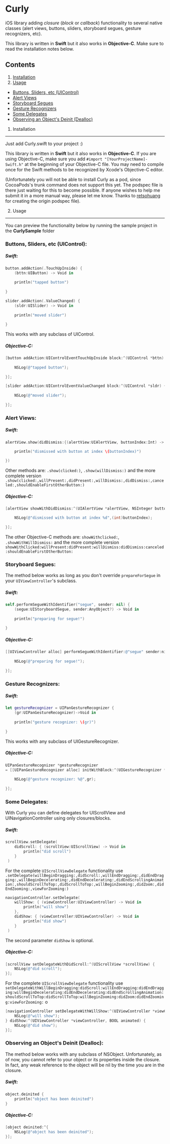 Curly
=====

iOS library adding *closure* (*block* or *callback*) functionality to several native classes (alert views, buttons, sliders, storyboard segues, gesture recognizers, etc).

This library is written in **Swift** but it also works in **Objective-C**. Make sure to read the installation notes below.

Contents
--------

1. [Installation](#1-installation)
2. [Usage](#2-usage)
  * [Buttons, Sliders, etc (UIControl)](#buttons-sliders-etc-uicontrol)
  * [Alert Views](#alert-views)
  * [Storyboard Segues](#storyboard-segues)
  * [Gesture Recognizers](#gesture-recognizers)
  * [Some Delegates](#some-delegates)
  * [Observing an Object's Deinit (Dealloc)](#observing-an-objects-deinit-dealloc)

1. Installation
------------

Just add Curly.swift to your project :)

This library is written in **Swift** but it also works in **Objective-C**. If you are using Objective-C, make sure you add `#import "[YourProjectName]-Swift.h"` at the beginning of your Objective-C file. You may need to compile once for the Swift methods to be recognized by Xcode's Objective-C editor.

(Unfortunately you will not be able to install Curly as a pod, since CocoaPods's trunk command does not support this yet. The podspec file is there just waiting for this to become possible. If anyone wishes to help me submit it in a more manual way, please let me know. Thanks to [retsohuang](http://github.com/retsohuang/) for creating the origin podspec file).

2. Usage
-----

You can preview the functionality below by running the sample project in the **CurlySample** folder

### Buttons, Sliders, etc (UIControl): ###

##### Swift: #####

```swift
button.addAction(.TouchUpInside) {
    (bttn:UIButton) -> Void in
    
    println("tapped button")
            
}
```

```swift
slider.addAction(.ValueChanged) {
    (sldr:UISlider) -> Void in
    
    println("moved slider")
            
}
```

This works with any subclass of UIControl.

##### Objective-C: #####

```objective-c
[button addAction:UIControlEventTouchUpInside block:^(UIControl *bttn) {
                
    NSLog(@"tapped button");
                
}];
```

```objective-c
[slider addAction:UIControlEventValueChanged block:^(UIControl *sldr) {
                
    NSLog(@"moved slider");
                
}];
```

### Alert Views: ###

##### Swift: #####

```swift
alertView.show(didDismiss:{(alertView:UIAlertView, buttonIndex:Int) -> Void in

    println("dismissed with button at index \(buttonIndex)")
            
})
```
Other methods are: `.show(clicked:)`, `.show(willDismiss:)` and the more complete version `.show(clicked:,willPresent:,didPresent:,willDismiss:,didDismiss:,canceled:,shouldEnableFirstOtherButton:)`

##### Objective-C: #####

```objective-c
[alertView showWithDidDismiss:^(UIAlertView *alertView, NSInteger buttonIndex) {

    NSLog(@"dismissed with button at index %d",(int)buttonIndex);
    
}];
```

The other Objective-C methods are: `showWithclicked:`, `.showWithWillDismiss:` and the more complete version `showWithClicked:willPresent:didPresent:willDismiss:didDismiss:canceled:shouldEnableFirstOtherButton:`

### Storyboard Segues: ###

The method below works as long as you don't override `prepareForSegue` in your `UIViewController`'s subclass.

##### Swift: #####

```swift
self.performSegueWithIdentifier("segue", sender: nil) {
    (segue:UIStoryboardSegue, sender:AnyObject?) -> Void in
            
    println("preparing for segue!")
            
}
```

##### Objective-C: #####

```objective-c
[[UIViewController alloc] performSegueWithIdentifier:@"segue" sender:nil preparation:^(UIStoryboardSegue *segue, id sender) {
                
    NSLog(@"preparing for segue!");
                
}];
```

### Gesture Recognizers: ###

##### Swift: #####

```swift
let gestureRecognizer = UIPanGestureRecognizer {
    (gr:UIPanGestureRecognizer)->Void in
                
    println("gesture recognizer: \(gr)")
    
}
```
This works with any subclass of UIGestureRecognizer.

##### Objective-C: #####

```objective-c
UIPanGestureRecognizer *gestureRecognizer
= [[UIPanGestureRecognizer alloc] initWithBlock:^(UIGestureRecognizer *gr) {
                
    NSLog(@"gesture recognizer: %@",gr);
                
}];
```

### Some Delegates: ###

With Curly you can define delegates for UIScrollView and UINavigationController using only closures/blocks.

##### Swift: #####

```swift
scrollView.setDelegate(
    didScroll: { (scrollView:UIScrollView) -> Void in
        println("did scroll")
    }
 )
```

For the complete `UIScrollViewDelegate` functionality use `.setDelegate(willBeginDragging:,didScroll:,willEndDragging:,didEndDragging:,willBeginDecelerating:,didEndDecelerating:,didEndScrollingAnimation:,shouldScrollToTop:,didScrollToTop:,willBeginZooming:,didZoom:,didEndZooming:,viewForZooming:)`

```swift
navigationController.setDelegate(
    willShow: { (viewController:UIViewController) -> Void in
        println("will show")
    },
    didShow: { (viewController:UIViewController) -> Void in
        println("did show")
    }
 )
```

The second parameter `didShow` is optional.

##### Objective-C: #####

```objective-c
[scrollView setDelegateWithDidScroll:^(UIScrollView *scrollView) {
    NSLog(@"did scroll");
}];
```

For the complete `UIScrollViewDelegate` functionality use `setDelegateWithWillBeginDragging:didScroll:willEndDragging:didEndDragging:willBeginDecelerating:didEndDecelerating:didEndScrollingAnimation:shouldScrollToTop:didScrollToTop:willBeginZooming:didZoom:didEndZooming:viewForZooming:`
o
```objective-c
[navigationController setDelegateWithWillShow:^(UIViewController *viewController, BOOL animated) {
    NSLog(@"will show");
} didShow:^(UIViewController *viewController, BOOL animated) {
    NSLog(@"did show");
}];
```

### Observing an Object's Deinit (Dealloc): ###

The method below works with any subclass of NSObject. Unfortunately, as of now, you cannot refer to your object or its properties inside the closure. In fact, any weak reference to the object will be nil by the time you are in the closure.

##### Swift: #####

```swift
object.deinited {
    println("object has been deinited")
}
```

##### Objective-C: #####

```objective-c
[object deinited:^{
    NSLog(@"object has been deinited");   
}];
```
